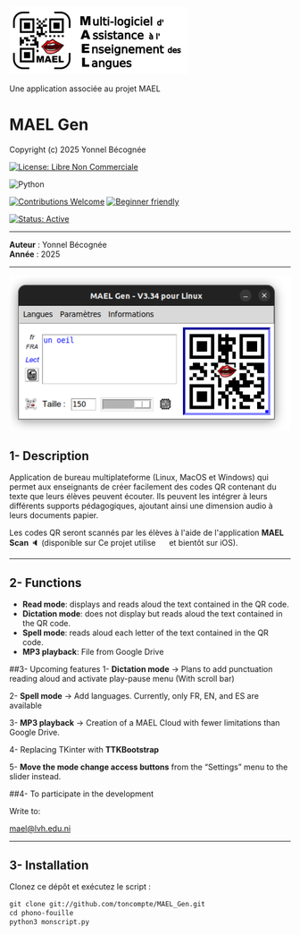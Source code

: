 ![MAEL](https://github.com/Yobeco/MAEL_Phono_fouille/blob/main/readme_assets/Logo-MAEL-120.png "Logo du projet MAEL")

Une application associée au projet MAEL

# MAEL Gen

Copyright (c) 2025 Yonnel Bécognée

[![License: Libre Non Commerciale](https://img.shields.io/badge/license-GNU%20GENERAL%20PUBLIC%20LICENSE%20V3-white.svg)](./LICENSE)

![Python](https://img.shields.io/badge/Python-3.10%2B-blue?logo=python&logoColor=yellow)

[![Contributions Welcome](https://img.shields.io/badge/contributions-welcome-009900.svg)](#contributing) [![Beginner friendly](https://img.shields.io/badge/Beginner%20friendly-8A2BE2)]()

[![Status: Active](https://img.shields.io/badge/status-active-009900.svg)]()

---

**Auteur** : Yonnel Bécognée   
**Année** : 2025

---

![](https://github.com/Yobeco/MAEL_Gen/blob/main/readme_assets/MAEL_Gen.png)


## 1- Description

Application de bureau multiplateforme (Linux, MacOS et Windows) qui permet aux enseignants de créer facilement des codes QR contenant du texte que leurs élèves peuvent écouter. 
Ils peuvent les intégrer à leurs différents supports pédagogiques, ajoutant ainsi une dimension audio à leurs documents papier.

Les codes QR seront scannés par les élèves à l'aide de l'application **MAEL Scan** :speaker: (disponible sur Ce projet utilise <img src="https://cdn.simpleicons.org/android/FFFFFF" width="16" height="16" style="vertical-align: text-bottom;" /> et bientôt sur iOS).


---

## 2- Functions
- **Read mode**: displays and reads aloud the text contained in the QR code.
- **Dictation mode**: does not display but reads aloud the text contained in the QR code.
- **Spell mode**: reads aloud each letter of the text contained in the QR code.
- **MP3 playback**: File from Google Drive

##3- Upcoming features
1- **Dictation mode** → Plans to add punctuation reading aloud and activate play-pause menu (With scroll bar)

2- **Spell mode** → Add languages. Currently, only FR, EN, and ES are available

3- **MP3 playback** → Creation of a MAEL Cloud with fewer limitations than Google Drive.

4- Replacing TKinter with **TTKBootstrap**

5- **Move the mode change access buttons** from the “Settings” menu to the slider instead.

##4- To participate in the development

Write to:

<mael@lvh.edu.ni>

---

## 3- Installation

Clonez ce dépôt et exécutez le script :

    git clone git://github.com/toncompte/MAEL_Gen.git
    cd phono-fouille
    python3 monscript.py